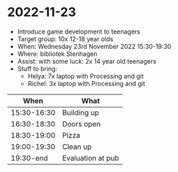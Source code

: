 # 2022-11-23

* Introduce game development to teenagers
* Target group: 10x 12-18 year olds
* When: Wednesday 23rd November 2022 15:30-19:30
* Where:  bibliotek Stenhagen
* Assist: with some luck: 2x 14 year old teenagers
* Stuff to bring:
  * Helya: 7x laptop with Processing and git
  * Richel: 3x laptop with Processing and git

When        | What
------------|-----------
15:30-16:30 | Building up
16:30-18:30 | Doors open
18:30-19:00 | Pizza
19:00-19:30 | Clean up
19:30-end   | Evaluation at pub
